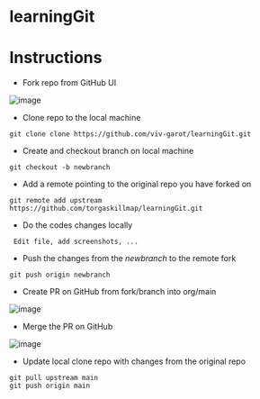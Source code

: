 # learningGit

Instructions
=======
- Fork repo from GitHub UI

![image](https://user-images.githubusercontent.com/85481359/123950142-aa00ae00-d9a3-11eb-85e1-1b1a2226b92b.png)


- Clone repo to the local machine 
```
git clone clone https://github.com/viv-garot/learningGit.git
```

- Create and checkout branch on local machine 
```
git checkout -b newbranch 
```

- Add a remote pointing to the original repo you have forked on
```
git remote add upstream https://github.com/torgaskillmap/learningGit.git
```

- Do the codes changes locally
```
 Edit file, add screenshots, ...
```

- Push the changes from the *newbranch* to the remote fork
```
git push origin newbranch
```

- Create PR on GitHub from fork/branch into org/main

![image](https://user-images.githubusercontent.com/85481359/123951062-a6b9f200-d9a4-11eb-887b-e503d83cc6db.png)


- Merge the PR on GitHub

![image](https://user-images.githubusercontent.com/85481359/123951829-7faff000-d9a5-11eb-81cc-e5fdd595a7ae.png)

- Update local clone repo with changes from the original repo
```
git pull upstream main
git push origin main
``` 
